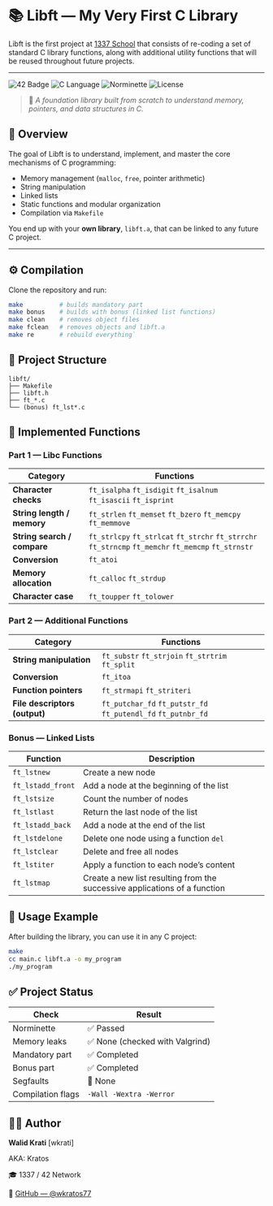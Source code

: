 # 📚 Libft — My Very First C Library

Libft is the first project at [1337 School](https://42.fr) that consists of re-coding a set of standard C library functions, along with additional utility functions that will be reused throughout future projects.

---
![42 Badge](https://img.shields.io/badge/1337%20School-Libft-blue?style=flat-square&logo=42)
![C Language](https://img.shields.io/badge/Language-C-00599C?style=flat-square&logo=c)
![Norminette](https://img.shields.io/badge/Norminette-100%25-green?style=flat-square)
![License](https://img.shields.io/badge/License-42-blue?style=flat-square)

> 🧰 *A foundation library built from scratch to understand memory, pointers, and data structures in C.*

## 🧠 Overview

The goal of Libft is to understand, implement, and master the core mechanisms of C programming:
- Memory management (`malloc`, `free`, pointer arithmetic)
- String manipulation
- Linked lists
- Static functions and modular organization
- Compilation via `Makefile`

You end up with your **own library**, `libft.a`, that can be linked to any future C project.

---

## ⚙️ Compilation

Clone the repository and run:

```bash
make          # builds mandatory part
make bonus    # builds with bonus (linked list functions)
make clean    # removes object files
make fclean   # removes objects and libft.a
make re       # rebuild everything`
```
## 📁 Project Structure

```text
libft/
├── Makefile
├── libft.h
├── ft_*.c
└── (bonus) ft_lst*.c
```
## 🧩 Implemented Functions

### Part 1 — Libc Functions
| Category                    | Functions                                                                                            |
| --------------------------- | ---------------------------------------------------------------------------------------------------- |
| **Character checks**        | `ft_isalpha` `ft_isdigit` `ft_isalnum` `ft_isascii` `ft_isprint`                                     |
| **String length / memory**  | `ft_strlen` `ft_memset` `ft_bzero` `ft_memcpy` `ft_memmove`                                          |
| **String search / compare** | `ft_strlcpy` `ft_strlcat` `ft_strchr` `ft_strrchr` `ft_strncmp` `ft_memchr` `ft_memcmp` `ft_strnstr` |
| **Conversion**              | `ft_atoi`                                                                                            |
| **Memory allocation**       | `ft_calloc` `ft_strdup`                                                                              |
| **Character case**          | `ft_toupper` `ft_tolower`                                                                            |


### Part 2 — Additional Functions
| Category                      | Functions                                                     |
| ----------------------------- | ------------------------------------------------------------- |
| **String manipulation**       | `ft_substr` `ft_strjoin` `ft_strtrim` `ft_split`              |
| **Conversion**                | `ft_itoa`                                                     |
| **Function pointers**         | `ft_strmapi` `ft_striteri`                                    |
| **File descriptors (output)** | `ft_putchar_fd` `ft_putstr_fd` `ft_putendl_fd` `ft_putnbr_fd` |

### Bonus — Linked Lists
| Function          | Description                                                                |
| ----------------- | -------------------------------------------------------------------------- |
| `ft_lstnew`       | Create a new node                                                          |
| `ft_lstadd_front` | Add a node at the beginning of the list                                    |
| `ft_lstsize`      | Count the number of nodes                                                  |
| `ft_lstlast`      | Return the last node of the list                                           |
| `ft_lstadd_back`  | Add a node at the end of the list                                          |
| `ft_lstdelone`    | Delete one node using a function `del`                                     |
| `ft_lstclear`     | Delete and free all nodes                                                  |
| `ft_lstiter`      | Apply a function to each node’s content                                    |
| `ft_lstmap`       | Create a new list resulting from the successive applications of a function |
## 🚀 Usage Example

After building the library, you can use it in any C project:

```bash
make
cc main.c libft.a -o my_program
./my_program
```
## ✅ Project Status


| Check | Result |
|-------|--------|
| Norminette | ✅ Passed |
| Memory leaks | ✅ None (checked with Valgrind) |
| Mandatory part | ✅ Completed |
| Bonus part | ✅ Completed |
| Segfaults | 🚫 None |
| Compilation flags | `-Wall -Wextra -Werror` |

## 👨‍💻 Author

**Walid Krati** [wkrati] 

AKA: Kratos

🎓 1337 / 42 Network  

🔗 [GitHub — @wkratos77](https://github.com/wkratos77)
